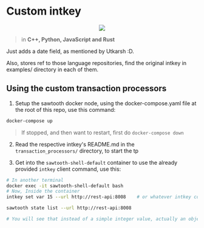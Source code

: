 # Custom intkey

<div align=center>
  <a href="https://gitpod.io/#https://github.com/adi-g15/sawtooth-intkey">
    <img src="https://img.shields.io/badge/Gitpod-ready--to--code-blue?logo=gitpod" />
  </a>
</div>

> in **C++, Python, JavaScript and Rust**

Just adds a date field, as mentioned by Utkarsh :D.

Also, stores ref to those language repositories, find the original intkey in examples/ directory in each of them.

## Using the custom transaction processors

1. Setup the sawtooth docker node, using the docker-compose.yaml file at the root of this repo, use this command:
```sh
docker-compose up
```

> If stopped, and then want to restart, first do `docker-compose down`

2. Read the respective intkey's README.md in the `transaction_processors/` directory, to start the tp

3. Get into the `sawtooth-shell-default` container to use the already provided `intkey` client command, use this:
```sh
# In another terminal
docker exec -it sawtooth-shell-default bash
# Now, Inside the container
intkey set var 15 --url http://rest-api:8008	# or whatever intkey command

sawtooth state list --url http://rest-api:8008

# You will see that instead of a simple integer value, actually an object also containing "date" has been stored.
```

